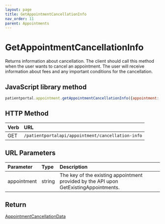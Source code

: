 ```yaml
---
layout: page
title: GetAppointmentCancellationInfo
nav_order: 11
parent: Appointments
---
```


# GetAppointmentCancellationInfo

Returns information about cancellation. The client should call this method when the user wants to cancel an appointment. The user will receive information about fees and any important conditions for the cancellation.

## JavaScript library method

```javascript
patientportal.appointment.getAppointmentCancellationInfo({appointment: <appointment>});
```

## HTTP Method

| Verb | URL                                               |
|:-----|:--------------------------------------------------|
| GET | `/patientportalapi/appointment/cancellation-info` |

## URL Parameters

| Parameter | Type   | Description                                                 |
|:----------|:-------|:------------------------------------------------------------|
| appointment | string | The key of the existing appointment provided by the API upon GetExistingAppointments. |

## Return

[AppointmentCancellationData](../objects-and-data-types/appointmentcancellationdata)
